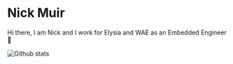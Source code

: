 # Nick Muir
Hi there, I am Nick and I work for Elysia and WAE as an Embedded Engineer 🔋

![Github stats](https://github-readme-stats.vercel.app/api?username=NTmuir)

